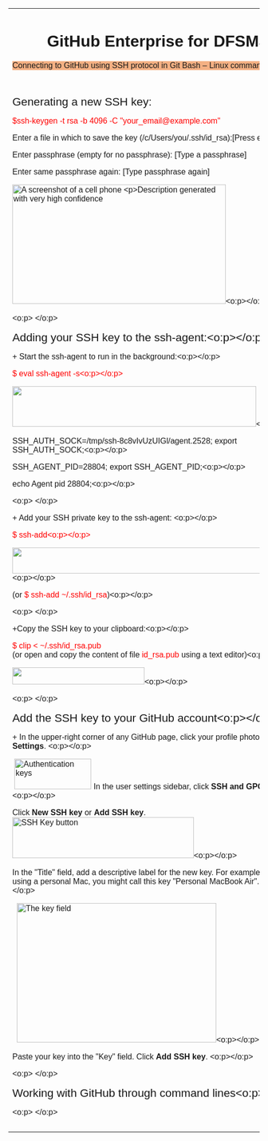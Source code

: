 <html>

<head>
<meta http-equiv="Content-Type"
content="text/html; charset=iso-8859-1">
<meta name="GENERATOR" content="Microsoft FrontPage Express 2.0">
<title></title>
</head>

<body>

<table border="0">
    <tr>
        <td><h1 align="center" style="border-bottom: none;"><font
        face="Arial">GitHub Enterprise for DFSMS</font></h1>
        <p class="MsoNormalCxSpFirst"
        style="line-height:normal;background:#F4B083;
mso-background-themecolor:accent2;mso-background-themetint:153"><font
        face="Arial"><span style="mso-bidi-font-family:Calibri;mso-bidi-theme-font:minor-latin">Connecting to GitHub using SSH protocol in
        Git Bash &#150; Linux command prompt<o:p></o:p></span></font></p>
        <p class="MsoNormalCxSpMiddle" style="line-height:normal"><font
        face="Arial"><span style="mso-bidi-font-family:
Calibri;mso-bidi-theme-font:minor-latin"><o:p>&nbsp;</o:p></span></font></p>
        <p class="MsoNormalCxSpMiddle" style="line-height:normal"><font
        face="Arial"><span style="font-size:
17.0pt;mso-bidi-font-size:11.0pt;mso-bidi-font-family:Calibri;mso-bidi-theme-font:
minor-latin">Generating a new SSH key:<o:p></o:p></span></font></p>
        <p class="MsoNormalCxSpMiddle" style="line-height:normal"><font
        face="Arial"><span style="mso-bidi-font-family:
Calibri;mso-bidi-theme-font:minor-latin;color:red">$ssh-keygen -t rsa -b 4096 -C
        &quot;your_email@example.com&quot;<o:p></o:p></span></font></p>
        <p class="MsoNormalCxSpMiddle" style="line-height:normal"><font
        face="Arial"><span style="mso-bidi-font-family:
Calibri;mso-bidi-theme-font:minor-latin">Enter a file in which to save the key
        (/c/Users/you/.ssh/id_rsa):[Press enter]<o:p></o:p></span></font></p>
        <p class="MsoNormalCxSpMiddle" style="line-height:normal"><font
        face="Arial"><span style="mso-bidi-font-family:
Calibri;mso-bidi-theme-font:minor-latin">Enter passphrase (empty for no passphrase):
        [Type a passphrase]<o:p></o:p></span></font></p>
        <p class="MsoNormalCxSpMiddle" style="line-height:normal"><font
        face="Arial"><span style="mso-bidi-font-family:
Calibri;mso-bidi-theme-font:minor-latin">Enter same passphrase again: [Type
        passphrase again]<o:p></o:p></span></font></p>
        <p class="MsoNormalCxSpMiddle" style="line-height:normal"><font
        face="Arial"><span style="mso-bidi-font-family:
Calibri;mso-bidi-theme-font:minor-latin;mso-no-proof:yes"><!--[if gte vml 1]><v:shapetype
 id="_x0000_t75" coordsize="21600,21600" o:spt="75" o:preferrelative="t"
 path="m@4@5l@4@11@9@11@9@5xe" filled="f" stroked="f">
 <v:stroke joinstyle="miter"/>
 <v:formulas>
  <v:f eqn="if lineDrawn pixelLineWidth 0"/>
  <v:f eqn="sum @0 1 0"/>
  <v:f eqn="sum 0 0 @1"/>
  <v:f eqn="prod @2 1 2"/>
  <v:f eqn="prod @3 21600 pixelWidth"/>
  <v:f eqn="prod @3 21600 pixelHeight"/>
  <v:f eqn="sum @0 0 1"/>
  <v:f eqn="prod @6 1 2"/>
  <v:f eqn="prod @7 21600 pixelWidth"/>
  <v:f eqn="sum @8 21600 0"/>
  <v:f eqn="prod @7 21600 pixelHeight"/>
  <v:f eqn="sum @10 21600 0"/>
 </v:formulas>
 <v:path o:extrusionok="f" gradientshapeok="t" o:connecttype="rect"/>
 <o:lock v:ext="edit" aspectratio="t"/>
</v:shapetype><v:shape id="Picture_x0020_5" o:spid="_x0000_i1031" type="#_x0000_t75"
 alt="A screenshot of a cell phone&#13;&#10;&#13;&#10;Description generated with very high confidence"
 style='width:321pt;height:179.25pt;visibility:visible;mso-wrap-style:square'>
 <v:imagedata src="file:///C:/Users/CAMVUP~1/AppData/Local/Temp/msohtmlclip1/01/clip_image001.png"
  o:title="A screenshot of a cell phone&#13;&#10;&#13;&#10;Description generated with very high confidence"/>
</v:shape><![endif]--><img src="testHTML/clip_image002.gif"
        alt="A screenshot of a cell phone

Description generated with very high confidence"
        width="428" height="239" v:shapes="Picture_x0020_5"></span><span style="mso-bidi-font-family:
Calibri;mso-bidi-theme-font:minor-latin"><o:p></o:p></span></font></p>
        <p class="MsoNormalCxSpMiddle" style="line-height:normal"><font
        face="Arial"><span style="mso-bidi-font-family:
Calibri;mso-bidi-theme-font:minor-latin"><o:p>&nbsp;</o:p></span></font></p>
        <p class="MsoNormalCxSpMiddle" style="line-height:normal"><font
        face="Arial"><span style="font-size:
17.0pt;mso-bidi-font-size:11.0pt;mso-bidi-font-family:Calibri;mso-bidi-theme-font:
minor-latin">Adding your SSH key to the ssh-agent:<o:p></o:p></span></font></p>
        <p class="MsoNormalCxSpMiddle" style="line-height:normal"><font
        face="Arial"><span style="mso-bidi-font-family:
Calibri;mso-bidi-theme-font:minor-latin">+ Start the ssh-agent to run in the
        background:<o:p></o:p></span></font></p>
        <p class="MsoNormalCxSpMiddle" style="line-height:normal"><font
        face="Arial"><span style="mso-bidi-font-family:
Calibri;mso-bidi-theme-font:minor-latin;color:red">$ eval ssh-agent -s<o:p></o:p></span></font></p>
        <p class="MsoNormalCxSpMiddle" style="line-height:normal"><font
        face="Arial"><span style="mso-bidi-font-family:
Calibri;mso-bidi-theme-font:minor-latin;mso-no-proof:yes"><!--[if gte vml 1]><v:shape
 id="Picture_x0020_2" o:spid="_x0000_i1030" type="#_x0000_t75" style='width:366.75pt;
 height:60.75pt;visibility:visible;mso-wrap-style:square'>
 <v:imagedata src="file:///C:/Users/CAMVUP~1/AppData/Local/Temp/msohtmlclip1/01/clip_image003.png"
  o:title=""/>
</v:shape><![endif]--><img src="clip_image003.gif" width="489"
        height="81" v:shapes="Picture_x0020_2"></span><span style="mso-bidi-font-family:
Calibri;mso-bidi-theme-font:minor-latin"><o:p></o:p></span></font></p>
        <p class="MsoNormalCxSpMiddle" style="line-height:normal"><font
        face="Arial"><span style="mso-bidi-font-family:
Calibri;mso-bidi-theme-font:minor-latin">SSH_AUTH_SOCK=/tmp/ssh-8c8vIvUzUIGl/agent.2528;
        export SSH_AUTH_SOCK;<o:p></o:p></span></font></p>
        <p class="MsoNormalCxSpMiddle" style="line-height:normal"><font
        face="Arial"><span style="mso-bidi-font-family:
Calibri;mso-bidi-theme-font:minor-latin">SSH_AGENT_PID=28804; export SSH_AGENT_PID;<o:p></o:p></span></font></p>
        <p class="MsoNormalCxSpMiddle" style="line-height:normal"><font
        face="Arial"><span style="mso-bidi-font-family:
Calibri;mso-bidi-theme-font:minor-latin">echo Agent pid 28804;<o:p></o:p></span></font></p>
        <p class="MsoNormalCxSpMiddle" style="line-height:normal"><font
        face="Arial"><span style="mso-bidi-font-family:
Calibri;mso-bidi-theme-font:minor-latin"><o:p>&nbsp;</o:p></span></font></p>
        <p class="MsoNormalCxSpMiddle" style="line-height:normal"><font
        face="Arial"><span style="mso-bidi-font-family:
Calibri;mso-bidi-theme-font:minor-latin">+ Add your SSH private key to the ssh-agent:
<o:p></o:p></span>        </font></p>
        <p class="MsoNormalCxSpMiddle" style="line-height:normal"><font
        face="Arial"><span style="mso-bidi-font-family:
Calibri;mso-bidi-theme-font:minor-latin;color:red">$ ssh-add<o:p></o:p></span></font></p>
        <p class="MsoNormalCxSpMiddle" style="line-height:normal"><font
        face="Arial"><span style="mso-bidi-font-family:
Calibri;mso-bidi-theme-font:minor-latin;mso-no-proof:yes"><!--[if gte vml 1]><v:shape
 id="Picture_x0020_1" o:spid="_x0000_i1029" type="#_x0000_t75" style='width:438.75pt;
 height:39pt;visibility:visible;mso-wrap-style:square'>
 <v:imagedata src="file:///C:/Users/CAMVUP~1/AppData/Local/Temp/msohtmlclip1/01/clip_image004.png"
  o:title=""/>
</v:shape><![endif]--><img src="clip_image004.gif" width="585"
        height="52" v:shapes="Picture_x0020_1"></span><span style="mso-bidi-font-family:
Calibri;mso-bidi-theme-font:minor-latin"><o:p></o:p></span></font></p>
        <p class="MsoNormalCxSpMiddle" style="line-height:normal"><font
        face="Arial"><span style="mso-bidi-font-family:
Calibri;mso-bidi-theme-font:minor-latin">(or <span style="color:red">$ ssh-add ~/.ssh/id_rsa</span>)<o:p></o:p></span></font></p>
        <p class="MsoNormalCxSpMiddle" style="line-height:normal"><font
        face="Arial"><span style="mso-bidi-font-family:
Calibri;mso-bidi-theme-font:minor-latin"><o:p>&nbsp;</o:p></span></font></p>
        <p class="MsoNormalCxSpMiddle" style="line-height:normal"><font
        face="Arial"><span style="mso-bidi-font-family:
Calibri;mso-bidi-theme-font:minor-latin">+Copy the SSH key to your clipboard:<o:p></o:p></span></font></p>
        <p class="MsoNormalCxSpMiddle" style="line-height:normal"><font
        face="Arial"><span style="mso-bidi-font-family:
Calibri;mso-bidi-theme-font:minor-latin;color:red">$ clip &lt; ~/.ssh/id_rsa.pub<br>
</span><span style="mso-bidi-font-family:Calibri;mso-bidi-theme-font:minor-latin">        (or open and copy the content of file <span style="color:red">id_rsa.pub </span>using a
        text editor)<o:p></o:p></span></font></p>
        <p class="MsoNormalCxSpMiddle" style="line-height:normal"><font
        face="Arial"><span style="mso-bidi-font-family:
Calibri;mso-bidi-theme-font:minor-latin;mso-no-proof:yes"><!--[if gte vml 1]><v:shape
 id="Picture_x0020_3" o:spid="_x0000_i1028" type="#_x0000_t75" style='width:198.75pt;
 height:25.5pt;visibility:visible;mso-wrap-style:square'>
 <v:imagedata src="file:///C:/Users/CAMVUP~1/AppData/Local/Temp/msohtmlclip1/01/clip_image005.png"
  o:title=""/>
</v:shape><![endif]--><img src="clip_image005.gif" width="265"
        height="34" v:shapes="Picture_x0020_3"></span><span style="mso-bidi-font-family:
Calibri;mso-bidi-theme-font:minor-latin"><o:p></o:p></span></font></p>
        <p class="MsoNormalCxSpMiddle" style="line-height:normal"><font
        face="Arial"><span style="mso-bidi-font-family:
Calibri;mso-bidi-theme-font:minor-latin"><o:p>&nbsp;</o:p></span></font></p>
        <p class="MsoNormalCxSpMiddle" style="line-height:normal"><font
        face="Arial"><span style="font-size:
17.0pt;mso-bidi-font-size:11.0pt;mso-bidi-font-family:Calibri;mso-bidi-theme-font:
minor-latin">Add the SSH key to your GitHub account<o:p></o:p></span></font></p>
        <p class="MsoNormal"
        style="mso-margin-top-alt:auto;mso-margin-bottom-alt:auto;
line-height:normal"><font
        face="Arial"><span style="font-size:12.0pt;mso-fareast-font-family:&quot;Times New Roman&quot;;
mso-bidi-font-family:Calibri;mso-bidi-theme-font:minor-latin">+ In the upper-right corner of any GitHub
        page, click your profile photo, then click <b>Settings</b>.
<o:p></o:p></span>        </font></p>
        <p class="MsoNormal"
        style="margin-bottom:0in;margin-bottom:.0001pt;line-height:
normal"><font
        face="Arial"><span style="font-size:12.0pt;mso-fareast-font-family:&quot;Times New Roman&quot;;
mso-bidi-font-family:Calibri;mso-bidi-theme-font:minor-latin"><span style="mso-spacerun:yes">&nbsp;</span><span style="mso-no-proof:yes"><!--[if gte vml 1]><v:shape
 id="Picture_x0020_10" o:spid="_x0000_i1027" type="#_x0000_t75" alt="Authentication keys"
 style='width:115.5pt;height:45.75pt;visibility:visible;mso-wrap-style:square'>
 <v:imagedata src="file:///C:/Users/CAMVUP~1/AppData/Local/Temp/msohtmlclip1/01/clip_image006.png"
  o:title="Authentication keys"/>
</v:shape><![endif]--><img src="clip_image007.gif"
        alt="Authentication keys" width="154" height="61"
        v:shapes="Picture_x0020_10"></span><span style="mso-spacerun:yes">&nbsp;</span>In the user settings
        sidebar, click <b>SSH and GPG keys</b>. <o:p></o:p></span></font></p>
        <p class="MsoNormal"
        style="mso-margin-top-alt:auto;mso-margin-bottom-alt:auto;
line-height:normal"><font
        face="Arial"><span style="font-size:12.0pt;mso-fareast-font-family:&quot;Times New Roman&quot;;
mso-bidi-font-family:Calibri;mso-bidi-theme-font:minor-latin">Click <b>New SSH key</b> or <b>Add SSH key</b>.
<span style="mso-spacerun:yes">        &nbsp;&nbsp;</span><span style="mso-no-proof:yes"><!--[if gte vml 1]><v:shape id="Picture_x0020_9"
 o:spid="_x0000_i1026" type="#_x0000_t75" alt="SSH Key button" style='width:273pt;
 height:61.5pt;visibility:visible;mso-wrap-style:square'>
 <v:imagedata src="file:///C:/Users/CAMVUP~1/AppData/Local/Temp/msohtmlclip1/01/clip_image008.png"
  o:title="SSH Key button"/>
</v:shape><![endif]--><img src="clip_image009.gif"
        alt="SSH Key button" width="364" height="82"
        v:shapes="Picture_x0020_9"></span><o:p></o:p></span></font></p>
        <p class="MsoNormal"
        style="margin-bottom:0in;margin-bottom:.0001pt;line-height:
normal"><font
        face="Arial"><span style="font-size:12.0pt;mso-fareast-font-family:&quot;Times New Roman&quot;;
mso-bidi-font-family:Calibri;mso-bidi-theme-font:minor-latin">In the &quot;Title&quot; field, add a
        descriptive label for the new key. For example, if you're
        using a personal Mac, you might call this key
        &quot;Personal MacBook Air&quot;. <o:p></o:p></span></font></p>
        <p class="MsoNormal"
        style="margin-bottom:0in;margin-bottom:.0001pt;line-height:
normal"><font
        face="Arial"><span style="font-size:12.0pt;mso-fareast-font-family:&quot;Times New Roman&quot;;
mso-bidi-font-family:Calibri;mso-bidi-theme-font:minor-latin"><span style="mso-spacerun:yes">&nbsp; </span><span style="mso-no-proof:yes"><!--[if gte vml 1]><v:shape
 id="Picture_x0020_8" o:spid="_x0000_i1025" type="#_x0000_t75" alt="The key field"
 style='width:300pt;height:209.25pt;visibility:visible;mso-wrap-style:square'>
 <v:imagedata src="file:///C:/Users/CAMVUP~1/AppData/Local/Temp/msohtmlclip1/01/clip_image010.png"
  o:title="The key field"/>
</v:shape><![endif]--><img src="clip_image011.gif"
        alt="The key field" width="400" height="279"
        v:shapes="Picture_x0020_8"></span><o:p></o:p></span></font></p>
        <p class="MsoNormal"
        style="margin-bottom:0in;margin-bottom:.0001pt;line-height:
normal"><font
        face="Arial"><span style="font-size:12.0pt;mso-fareast-font-family:&quot;Times New Roman&quot;;
mso-bidi-font-family:Calibri;mso-bidi-theme-font:minor-latin">Paste your key into the &quot;Key&quot;
        field. Click <b>Add SSH key</b>. <o:p></o:p></span></font></p>
        <p class="MsoNormal"
        style="margin-bottom:0in;margin-bottom:.0001pt;line-height:
normal"><font
        face="Arial"><span style="font-size:12.0pt;mso-fareast-font-family:&quot;Times New Roman&quot;;
mso-bidi-font-family:Calibri;mso-bidi-theme-font:minor-latin"><o:p>&nbsp;</o:p></span></font></p>
        <p class="MsoNormalCxSpMiddle" style="line-height:normal"><font
        face="Arial"><span style="font-size:
17.0pt;mso-bidi-font-size:11.0pt;mso-bidi-font-family:Calibri;mso-bidi-theme-font:
minor-latin">Working with GitHub through command lines<o:p></o:p></span></font></p>
        <p class="MsoNormal"
        style="margin-bottom:0in;margin-bottom:.0001pt;line-height:
normal"><font
        face="Arial"><span style="font-size:12.0pt;mso-fareast-font-family:&quot;Times New Roman&quot;;
mso-bidi-font-family:Calibri;mso-bidi-theme-font:minor-latin"><o:p>&nbsp;</o:p></span></font></p>
        </td>
    </tr>
    <tr>
        <td>&nbsp;</td>
        <td>&nbsp;</td>
    </tr>
</table>
</body>
</html>
